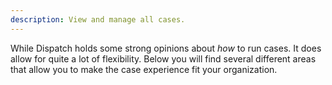 ```yaml
---
description: View and manage all cases.
---
```


While Dispatch holds some strong opinions about _how_ to run cases. It does allow for quite a lot of flexibility. Below you will find several different areas that allow you to make the case experience fit your organization.
